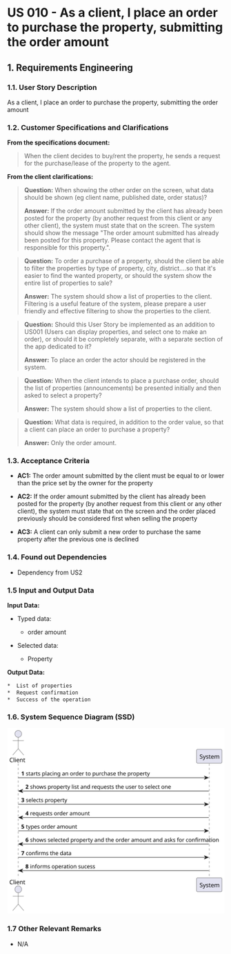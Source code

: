# US 010 - As a client, I place an order to purchase the property, submitting the order amount

## 1. Requirements Engineering


### 1.1. User Story Description


As a client, I place an order to purchase the property, submitting the order amount


### 1.2. Customer Specifications and Clarifications 


**From the specifications document:**

>	When the client decides to buy/rent the property, he sends a request for the purchase/lease of the property to the agent.

**From the client clarifications:**

> **Question:** When showing the other order on the screen, what data should be shown (eg client name, published date, order status)?
>  
> **Answer:** If the order amount submitted by the client has already been posted for the property (by another request from this client or any other client), the system must state that on the screen. The system should show the message "The order amount submitted has already been posted for this property. Please contact the agent that is responsible for this property.".


> **Question:** To order a purchase of a property, should the client be able to filter the properties by type of property, city, district....so that it's easier to find the wanted property, or should the system show the entire list of properties to sale?
>  
> **Answer:** The system should show a list of properties to the client. Filtering is a useful feature of the system, please prepare a user friendly and effective filtering to show the properties to the client.


> **Question:** Should this User Story be implemented as an addition to US001 (Users can display properties, and select one to make an order), or should it be completely separate, with a separate section of the app dedicated to it?
>
> **Answer:**  To place an order the actor should be registered in the system.


> **Question:** When the client intends to place a purchase order, should the list of properties (announcements) be presented initially and then asked to select a property?
>
> **Answer:** The system should show a list of properties to the client.


> **Question:**  What data is required, in addition to the order value, so that a client can place an order to purchase a property?
>
> **Answer:**  Only the order amount.

### 1.3. Acceptance Criteria


* **AC1:** The order amount submitted by the client must be equal to or lower than the price set by the owner for the property

* **AC2:** If the order amount submitted by the client has already been posted for the property (by another request
           from this client or any other client), the system must state that on the screen and the order placed 
           previously should be considered first when selling the property

* **AC3:** A client can only submit a new order to purchase the same property after the previous one is declined


### 1.4. Found out Dependencies


* Dependency from US2


### 1.5 Input and Output Data


**Input Data:**

* Typed data:
	 

	* order amount

	
* Selected data:

        
     *  Property
   

**Output Data:**

    *  List of properties
    *  Request confirmation
    *  Success of the operation


### 1.6. System Sequence Diagram (SSD)


![System Sequence Diagram](svg\SSD.svg)


### 1.7 Other Relevant Remarks

* N/A